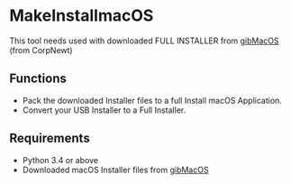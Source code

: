 # MakeInstallmacOS

This tool needs used with downloaded FULL INSTALLER from [gibMacOS](https://github.com/corpnewt/gibMacOS) \(from CorpNewt\)

## Functions

- Pack the downloaded Installer files to a full Install macOS Application.
- Convert your USB Installer to a Full Installer.

## Requirements

- Python 3.4 or above
- Downloaded macOS Installer files from [gibMacOS](https://github.com/corpnewt/gibMacOS)